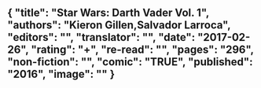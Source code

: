 {
 "title": "Star Wars: Darth Vader Vol. 1",
 "authors": "Kieron Gillen,Salvador Larroca",
 "editors": "",
 "translator": "",
 "date": "2017-02-26",
 "rating": "+",
 "re-read": "",
 "pages": "296",
 "non-fiction": "",
 "comic": "TRUE",
 "published": "2016",
 "image": ""
}
---

